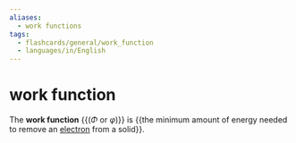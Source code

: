 ```yaml
---
aliases:
  - work functions
tags:
  - flashcards/general/work_function
  - languages/in/English
---
```


# work function

The __work function__ {{($\Phi$ or $\varphi$)}} is {{the minimum amount of energy needed to remove an [electron](electron.md) from a solid}}. <!--SR:!2024-01-14,314,330!2024-01-18,184,230-->
